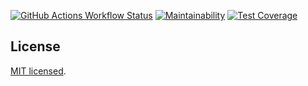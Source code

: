 [![GitHub Actions Workflow Status](https://img.shields.io/github/actions/workflow/status/jacobEAdamson/model-sheets/ci.yml)](https://github.com/jacobEAdamson/model-sheets/actions/workflows/ci.yml) [![Maintainability](https://api.codeclimate.com/v1/badges/a326220c22f299c91efd/maintainability)](https://codeclimate.com/github/jacobEAdamson/model-sheets/maintainability) [![Test Coverage](https://api.codeclimate.com/v1/badges/a326220c22f299c91efd/test_coverage)](https://codeclimate.com/github/jacobEAdamson/model-sheets/test_coverage)


## License

[MIT licensed](https://github.com/nestjs/nest/blob/master/LICENSE).
